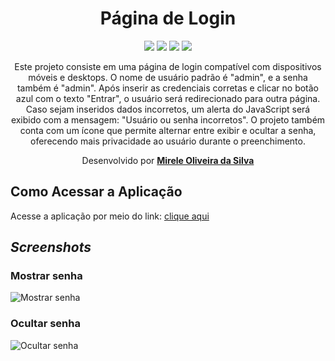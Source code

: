 <div align="center">
  <h1>Página de Login</h1>
    <img src="http://img.shields.io/static/v1?label=JavaScript&message=ES6&color=yellow&style=for-the-badge&logo=javascript"/>
    <img src="http://img.shields.io/static/v1?label=CSS3&message=ES6&color=yellow&style=for-the-badge&logo=CSS3"/>
    <img src="http://img.shields.io/static/v1?label=HTML5&message=ES6&color=yellow&style=for-the-badge&logo=HTML5"/>
    <img src="http://img.shields.io/static/v1?label=LICENSE-MIT&message=ES6&color=yellow&style=for-the-badge&logo=LICENSE-MIT"/> 
    <br>
<p>Este projeto consiste em uma página de login compatível com dispositivos móveis e desktops. O nome de usuário padrão é "admin", e a senha também é "admin". Após inserir as credenciais corretas e clicar no botão azul com o texto "Entrar", o usuário será redirecionado para outra página. Caso sejam inseridos dados incorretos, um alerta do JavaScript será exibido com a mensagem: "Usuário ou senha incorretos". O projeto também conta com um ícone que permite alternar entre exibir e ocultar a senha, oferecendo mais privacidade ao usuário durante o preenchimento.</p>
<p>Desenvolvido por <a target="_blank" rel="external" href="https://github.com/MegMinnie/"><strong>Mirele Oliveira da Silva</strong></a>
 </p></p>
 </div>

<div align="left">
  
  ## Como Acessar a Aplicação
<p>Acesse a aplicação por meio do link: <a href="https://megminnie.github.io/Pagina-de-login/
"_blank">clique aqui</a></p>

## *Screenshots*

### Mostrar senha
![Mostrar senha ](img/mostrar-senha.pnj)

### Ocultar senha
![Ocultar senha ](img/esconder-senha.pnj)

</div>

